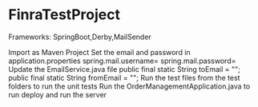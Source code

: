# FinraTestProject
Frameworks: SpringBoot,Derby,MailSender

Import as Maven Project
Set the email and password in application.properties 
spring.mail.username= 
spring.mail.password= 
Update the EmailService.java file 
public final static String toEmail = ""; 
public final static String fromEmail = ""; 
Run the test files from the test folders to run the unit tests
Run the OrderManagementApplication.java to run deploy and run the server
